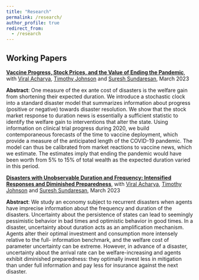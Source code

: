 ```yaml
---
title: "Research"
permalink: /research/
author_profile: true
redirect_from:
  - /research
---
```



Working Papers
------



[**Vaccine Progress, Stock Prices, and the Value of Ending the Pandemic**](https://pages.stern.nyu.edu/~sternfin/vacharya/public_html/pdfs/AJSZ_Value_March2023.pdf), with [Viral Acharya](http://pages.stern.nyu.edu/~sternfin/vacharya/), [Timothy Johnson](https://timothyjohnson.web.illinois.edu/) and [Suresh Sundaresan](https://www0.gsb.columbia.edu/faculty/ssundaresan/), March 2023

**Abstract**: One measure of the ex ante cost of disasters is the welfare gain from shortening their expected duration. We introduce a stochastic clock into a standard disaster model that summarizes information about progress (positive or negative) towards disaster resolution. We show that the stock market response to duration news is essentially a sufficient statistic to identify the welfare gain to interventions that alter the state. Using information on clinical trial progress during 2020, we build contemporaneous forecasts of the time to vaccine deployment, which provide a measure of the anticipated length of the COVID-19 pandemic. The model can thus be calibrated from market reactions to vaccine news, which we estimate. The estimates imply that ending the pandemic would have been worth from 5% to 15% of total wealth as the expected duration varied in this period.



[**Disasters with Unobservable Duration and Frequency: Intensified Responses and Diminished Preparedness**](https://pages.stern.nyu.edu/~sternfin/vacharya/public_html/pdfs/AJSZ_March2023.pdf), with [Viral Acharya](http://pages.stern.nyu.edu/~sternfin/vacharya/), [Timothy Johnson](https://timothyjohnson.web.illinois.edu/) and [Suresh Sundaresan](https://www0.gsb.columbia.edu/faculty/ssundaresan/), March 2023

**Abstract**: We study an economy subject to recurrent disasters when agents have imprecise information about the frequency and duration of the disasters. Uncertainty about the persistence of states can lead to seemingly pessimistic behavior in bad times and optimistic behavior in good times. In a disaster, uncertainty about duration acts as an amplification mechanism. Agents alter their optimal investment and consumption more intensely relative to the full- information benchmark, and the welfare cost of parameter uncertainty can be extreme. However, in advance of a disaster, uncertainty about the arrival rate can be welfare-increasing and agents exhibit diminished preparedness: they optimally invest less in mitigation than under full information and pay less for insurance against the next disaster.
